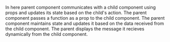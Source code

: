 In here parent component communicates with a child component using props and updates its state based on the child's action.
The parent component passes a function as a prop to the child component.
The parent component maintains state and updates it based on the data received from the child component.
The parent displays the message it recieves dynamically from the child component.

